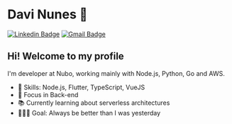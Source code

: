 # Davi Nunes :rocket:

[![Linkedin Badge](https://img.shields.io/badge/-pdavinunes-blue?style=flat-square&logo=Linkedin&logoColor=white&link=https://www.linkedin.com/in/pdavinunes/)](https://www.linkedin.com/in/pdavinunes/)
[![Gmail Badge](https://img.shields.io/badge/-gmail-c14438?style=flat-square&logo=Gmail&logoColor=white&link=mailto:p.davi.nunes@gmail.com)](mailto:p.davi.nunes@gmail.com)

## Hi! Welcome to my profile

I'm developer at Nubo, working mainly with Node.js, Python, Go and AWS.

 - 📌 Skills: Node.js, Flutter, TypeScript, VueJS 
 - 🎯 Focus in Back-end
 - 📚 Currently learning about serverless architectures  
 - 👨🏽‍💻 Goal: Always be better than I was yesterday 

